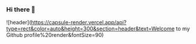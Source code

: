### Hi there 👋
![header](https://capsule-render.vercel.app/api?type=rect&color=auto&height=300&section=header&text=Welcome to my Github profile%20render&fontSize=90)

<!--
**UiGeunYou/UiGeunYou** is a ✨ _special_ ✨ repository because its `README.md` (this file) appears on your GitHub profile.

Here are some ideas to get you started:

- 🔭 I’m currently working on ...
- 🌱 I’m currently learning ...
- 👯 I’m looking to collaborate on ...
- 🤔 I’m looking for help with ...
- 💬 Ask me about ...
- 📫 How to reach me: ...
- 😄 Pronouns: ...
- ⚡ Fun fact: ...
-->
